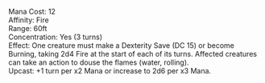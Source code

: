 Mana Cost: 12  
Affinity: Fire  
Range: 60ft  
Concentration: Yes (3 turns)  
Effect: One creature must make a Dexterity Save (DC 15) or become Burning, taking 2d4 Fire at the start of each of its turns. Affected creatures can take an action to douse the flames (water, rolling).  
Upcast: +1 turn per x2 Mana or increase to 2d6 per x3 Mana.